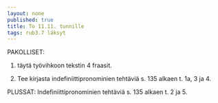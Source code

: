 ```yaml
---
layout: none
published: true
title: To 11.11. tunnille
tags: rub3.7 läksyt
---
```

PAKOLLISET:

1. täytä työvihkoon tekstin 4 fraasit.

2. Tee kirjasta indefiniittipronominien tehtäviä s. 135 alkaen t. 1a, 3 ja 4.

PLUSSAT:
Indefiniittipronominien tehtäviä s. 135 alkaen t. 2 ja 5.
